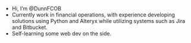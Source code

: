 - Hi, I’m @DunnFCOB
- Currently work in financial operations, with experience developing solutions using Python and Alteryx while utilizing systems such as Jira and  Bitbucket.
- Self-learning some web dev on the side.

<!---
DunnFCOB/DunnFCOB is a ✨ special ✨ repository because its `README.md` (this file) appears on your GitHub profile.
You can click the Preview link to take a look at your changes.
--->
